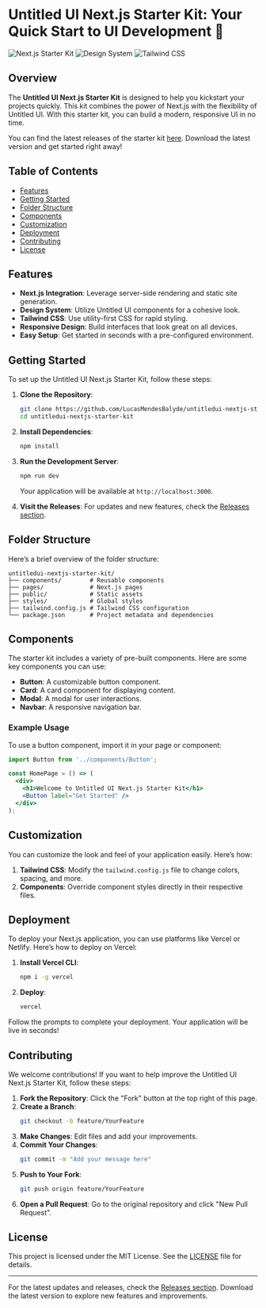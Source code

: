 # Untitled UI Next.js Starter Kit: Your Quick Start to UI Development 🚀

![Next.js Starter Kit](https://img.shields.io/badge/Next.js-Starter%20Kit-blue.svg)
![Design System](https://img.shields.io/badge/Design%20System-Untitled%20UI-green.svg)
![Tailwind CSS](https://img.shields.io/badge/Tailwind%20CSS-Utility%20First-orange.svg)

## Overview

The **Untitled UI Next.js Starter Kit** is designed to help you kickstart your projects quickly. This kit combines the power of Next.js with the flexibility of Untitled UI. With this starter kit, you can build a modern, responsive UI in no time.

You can find the latest releases of the starter kit [here](https://github.com/LucasMendesBalyde/untitledui-nextjs-starter-kit/releases). Download the latest version and get started right away!

## Table of Contents

- [Features](#features)
- [Getting Started](#getting-started)
- [Folder Structure](#folder-structure)
- [Components](#components)
- [Customization](#customization)
- [Deployment](#deployment)
- [Contributing](#contributing)
- [License](#license)

## Features

- **Next.js Integration**: Leverage server-side rendering and static site generation.
- **Design System**: Utilize Untitled UI components for a cohesive look.
- **Tailwind CSS**: Use utility-first CSS for rapid styling.
- **Responsive Design**: Build interfaces that look great on all devices.
- **Easy Setup**: Get started in seconds with a pre-configured environment.

## Getting Started

To set up the Untitled UI Next.js Starter Kit, follow these steps:

1. **Clone the Repository**:
   ```bash
   git clone https://github.com/LucasMendesBalyde/untitledui-nextjs-starter-kit.git
   cd untitledui-nextjs-starter-kit
   ```

2. **Install Dependencies**:
   ```bash
   npm install
   ```

3. **Run the Development Server**:
   ```bash
   npm run dev
   ```
   Your application will be available at `http://localhost:3000`.

4. **Visit the Releases**: For updates and new features, check the [Releases section](https://github.com/LucasMendesBalyde/untitledui-nextjs-starter-kit/releases).

## Folder Structure

Here’s a brief overview of the folder structure:

```
untitledui-nextjs-starter-kit/
├── components/        # Reusable components
├── pages/             # Next.js pages
├── public/            # Static assets
├── styles/            # Global styles
├── tailwind.config.js # Tailwind CSS configuration
└── package.json       # Project metadata and dependencies
```

## Components

The starter kit includes a variety of pre-built components. Here are some key components you can use:

- **Button**: A customizable button component.
- **Card**: A card component for displaying content.
- **Modal**: A modal for user interactions.
- **Navbar**: A responsive navigation bar.

### Example Usage

To use a button component, import it in your page or component:

```jsx
import Button from '../components/Button';

const HomePage = () => (
  <div>
    <h1>Welcome to Untitled UI Next.js Starter Kit</h1>
    <Button label="Get Started" />
  </div>
);
```

## Customization

You can customize the look and feel of your application easily. Here’s how:

1. **Tailwind CSS**: Modify the `tailwind.config.js` file to change colors, spacing, and more.
2. **Components**: Override component styles directly in their respective files.

## Deployment

To deploy your Next.js application, you can use platforms like Vercel or Netlify. Here’s how to deploy on Vercel:

1. **Install Vercel CLI**:
   ```bash
   npm i -g vercel
   ```

2. **Deploy**:
   ```bash
   vercel
   ```

Follow the prompts to complete your deployment. Your application will be live in seconds!

## Contributing

We welcome contributions! If you want to help improve the Untitled UI Next.js Starter Kit, follow these steps:

1. **Fork the Repository**: Click the "Fork" button at the top right of this page.
2. **Create a Branch**: 
   ```bash
   git checkout -b feature/YourFeature
   ```
3. **Make Changes**: Edit files and add your improvements.
4. **Commit Your Changes**: 
   ```bash
   git commit -m "Add your message here"
   ```
5. **Push to Your Fork**: 
   ```bash
   git push origin feature/YourFeature
   ```
6. **Open a Pull Request**: Go to the original repository and click "New Pull Request".

## License

This project is licensed under the MIT License. See the [LICENSE](LICENSE) file for details.

---

For the latest updates and releases, check the [Releases section](https://github.com/LucasMendesBalyde/untitledui-nextjs-starter-kit/releases). Download the latest version to explore new features and improvements.